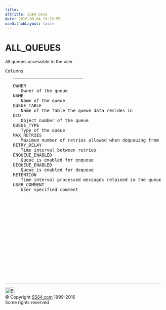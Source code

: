```yaml
---
title:
altTitle: SS64 Docs
date: 2016-09-04 19:26:55
useGithubLayout: false
---
```

<!-- #BeginLibraryItem "/Library/head_orad.lbi" --><!-- #EndLibraryItem --><h1>ALL_QUEUES </h1><p> All queues accessible to the user </p> 
 
<pre>Columns
   ___________________________
 
   OWNER
      Owner of the queue
   NAME
      Name of the queue
   QUEUE_TABLE
      Name of the table the queue data resides in
   QID
      Object number of the queue
   QUEUE_TYPE
      Type of the queue
   MAX_RETRIES
      Maximum number of retries allowed when dequeuing from the queue
   RETRY_DELAY
      Time interval between retries
   ENQUEUE_ENABLED
      Queue is enabled for enqueue
   DEQUEUE_ENABLED
      Queue is enabled for dequeue
   RETENTION
      Time interval processed messages retained in the queue
   USER_COMMENT
      User specified comment

</pre><!-- #BeginLibraryItem "/Library/foot_orad.lbi" --><p>
<!-- oracle-footer -->
<ins class="adsbygoogle" style="display:inline-block;width:300px;height:250px" data-ad-client="ca-pub-6140977852749469" data-ad-slot="4275490898"></ins>
<script>
(adsbygoogle = window.adsbygoogle || []).push({});
</script></p>
<hr>
<div id="bl" class="footer"><a href="ALL_QUEUES.html#"><img src="../images/top.png" width="30" height="22" alt="Back to the Top"></a></div>
<div id="br" class="footer, tagline">© Copyright <a href="../index.html">SS64.com</a> 1999-2016<br>
Some rights reserved</div>
<!-- #EndLibraryItem -->


